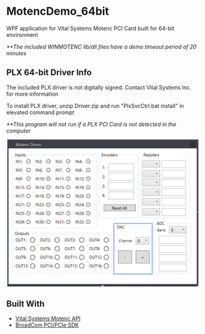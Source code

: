 # MotencDemo_64bit
WPF application for Vital Systems Motenc PCI Card built for 64-bit environment

<i>**The included WINMOTENC lib/dll files have a demo timeout period of 20 minutes</i>

## PLX 64-bit Driver Info
The included PLX driver is not digitally signed. Contact Vital Systems Inc. for more information

To install PLX driver, unzip Driver.zip and run "PlxSvcCtrl.bat install" in elevated command prompt

<i>**This program will not run if a PLX PCI Card is not detected in the computer</i>

<p align="center">
  <img src="/img/MotencDemo.png" width="500"/>
</p>

## Built With

* [Vital Systems Motenc API](http://www.vitalsystem.com/portal/motion/motenc/motenc_100.php)
* [BroadCom PCI/PCIe SDK](https://www.broadcom.com/products/pcie-switches-bridges/software-dev-kit)
